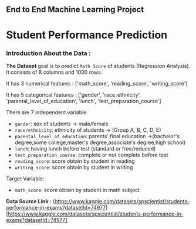 ## End to End Machine Learning Project
# Student Performance Prediction
### Introduction About the Data :
**The Dataset** goal is to predict `Math Score` of students (Regression Analysis). It consists of 8 columns and 1000 rows.

It has 3 numerical features : ['math_score', 'reading_score', 'writing_score']

It has 5 categorical features : ['gender', 'race_ethnicity', 'parental_level_of_education', 'lunch', 'test_preparation_course']

There are 7 independent variable.
* `gender`: sex of students -> male/female
* `race/ethnicity`: ethnicity of students -> (Group A, B, C, D, E)
* `parental_level_of_education`: parents' final education ->(bachelor's degree,some college,master's degree,associate's degree,high school)
* `lunch`: having lunch before test (standard or free/reduced)
* `test_preparation_course`: complete or not complete before test
* `reading_score`: score obtain by student in reading
* `writing_score`: score obtain by student in writing

Target Variable:
* `math_score`: score obtain by student in math subject

**Data Source Link :** (https://www.kaggle.com/datasets/spscientist/students-performance-in-exams?datasetId=74977)
[https://www.kaggle.com/datasets/spscientist/students-performance-in-exams?datasetId=74977]

